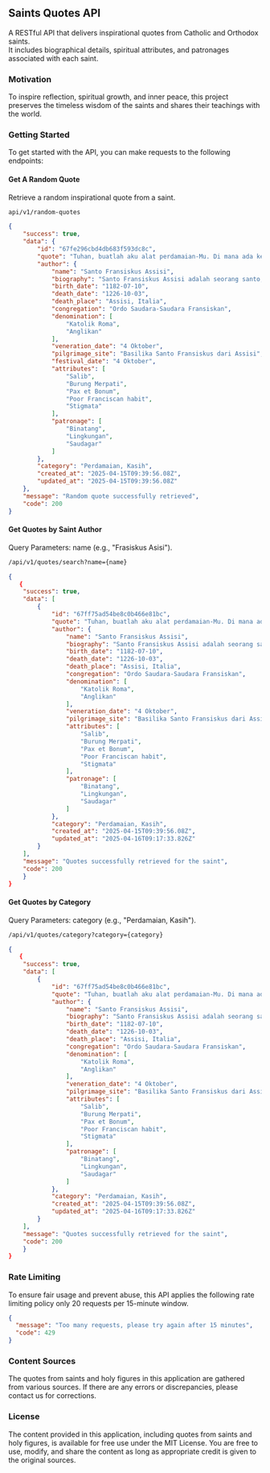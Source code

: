 ## Saints Quotes API

A RESTful API that delivers inspirational quotes from Catholic and Orthodox saints.  
It includes biographical details, spiritual attributes, and patronages associated with each saint.

### Motivation

To inspire reflection, spiritual growth, and inner peace, this project preserves the timeless wisdom of the saints and shares their teachings with the world.

### Getting Started

To get started with the API, you can make requests to the following endpoints:

#### Get A Random Quote

Retrieve a random inspirational quote from a saint.

```bash
api/v1/random-quotes
```

```json
{
    "success": true,
    "data": {
        "id": "67fe296cbd4db683f593dc8c",
        "quote": "Tuhan, buatlah aku alat perdamaian-Mu. Di mana ada kebencian, biarlah aku menaburkan cinta; di mana ada luka, biarlah aku membawa penyembuhan; di mana ada keraguan, biarlah aku membawa iman.",
        "author": {
            "name": "Santo Fransiskus Assisi",
            "biography": "Santo Fransiskus Assisi adalah seorang santo, diakon, biarawan, dan pendiri Ordo Saudara-Saudara Fransiskan (OFM). Ia dikenal karena hidup sederhana, cinta kepada alam, dan dedikasinya dalam membangun perdamaian. Lahir di Assisi, Italia, pada 10 Juli 1182, ia meninggal pada 3 Oktober 1226.",
            "birth_date": "1182-07-10",
            "death_date": "1226-10-03",
            "death_place": "Assisi, Italia",
            "congregation": "Ordo Saudara-Saudara Fransiskan",
            "denomination": [
                "Katolik Roma",
                "Anglikan"
            ],
            "veneration_date": "4 Oktober",
            "pilgrimage_site": "Basilika Santo Fransiskus dari Assisi",
            "festival_date": "4 Oktober",
            "attributes": [
                "Salib",
                "Burung Merpati",
                "Pax et Bonum",
                "Poor Franciscan habit",
                "Stigmata"
            ],
            "patronage": [
                "Binatang",
                "Lingkungan",
                "Saudagar"
            ]
        },
        "category": "Perdamaian, Kasih",
        "created_at": "2025-04-15T09:39:56.08Z",
        "updated_at": "2025-04-15T09:39:56.08Z"
    },
    "message": "Random quote successfully retrieved",
    "code": 200
}
```

#### Get Quotes by Saint Author

Query Parameters: name  (e.g., "Frasiskus Asisi").

```bash
/api/v1/quotes/search?name={name}

```

```json
{
   {
    "success": true,
    "data": [
        {
            "id": "67ff75ad54be8c0b466e81bc",
            "quote": "Tuhan, buatlah aku alat perdamaian-Mu. Di mana ada kebencian, biarlah aku menaburkan cinta; di mana ada luka, biarlah aku membawa penyembuhan; di mana ada keraguan, biarlah aku membawa iman.",
            "author": {
                "name": "Santo Fransiskus Assisi",
                "biography": "Santo Fransiskus Assisi adalah seorang santo, diakon, biarawan, dan pendiri Ordo Saudara-Saudara Fransiskan (OFM). Ia dikenal karena hidup sederhana, cinta kepada alam, dan dedikasinya dalam membangun perdamaian. Lahir di Assisi, Italia, pada 10 Juli 1182, ia meninggal pada 3 Oktober 1226.",
                "birth_date": "1182-07-10",
                "death_date": "1226-10-03",
                "death_place": "Assisi, Italia",
                "congregation": "Ordo Saudara-Saudara Fransiskan",
                "denomination": [
                    "Katolik Roma",
                    "Anglikan"
                ],
                "veneration_date": "4 Oktober",
                "pilgrimage_site": "Basilika Santo Fransiskus dari Assisi",
                "attributes": [
                    "Salib",
                    "Burung Merpati",
                    "Pax et Bonum",
                    "Poor Franciscan habit",
                    "Stigmata"
                ],
                "patronage": [
                    "Binatang",
                    "Lingkungan",
                    "Saudagar"
                ]
            },
            "category": "Perdamaian, Kasih",
            "created_at": "2025-04-15T09:39:56.08Z",
            "updated_at": "2025-04-16T09:17:33.826Z"
        }
    ],
    "message": "Quotes successfully retrieved for the saint",
    "code": 200
    }
}
```

#### Get Quotes by Category

Query Parameters: category (e.g., "Perdamaian, Kasih").

```bash
/api/v1/quotes/category?category={category}
```

```json
{
   {
    "success": true,
    "data": [
        {
            "id": "67ff75ad54be8c0b466e81bc",
            "quote": "Tuhan, buatlah aku alat perdamaian-Mu. Di mana ada kebencian, biarlah aku menaburkan cinta; di mana ada luka, biarlah aku membawa penyembuhan; di mana ada keraguan, biarlah aku membawa iman.",
            "author": {
                "name": "Santo Fransiskus Assisi",
                "biography": "Santo Fransiskus Assisi adalah seorang santo, diakon, biarawan, dan pendiri Ordo Saudara-Saudara Fransiskan (OFM). Ia dikenal karena hidup sederhana, cinta kepada alam, dan dedikasinya dalam membangun perdamaian. Lahir di Assisi, Italia, pada 10 Juli 1182, ia meninggal pada 3 Oktober 1226.",
                "birth_date": "1182-07-10",
                "death_date": "1226-10-03",
                "death_place": "Assisi, Italia",
                "congregation": "Ordo Saudara-Saudara Fransiskan",
                "denomination": [
                    "Katolik Roma",
                    "Anglikan"
                ],
                "veneration_date": "4 Oktober",
                "pilgrimage_site": "Basilika Santo Fransiskus dari Assisi",
                "attributes": [
                    "Salib",
                    "Burung Merpati",
                    "Pax et Bonum",
                    "Poor Franciscan habit",
                    "Stigmata"
                ],
                "patronage": [
                    "Binatang",
                    "Lingkungan",
                    "Saudagar"
                ]
            },
            "category": "Perdamaian, Kasih",
            "created_at": "2025-04-15T09:39:56.08Z",
            "updated_at": "2025-04-16T09:17:33.826Z"
        }
    ],
    "message": "Quotes successfully retrieved for the saint",
    "code": 200
    }
}
```

### Rate Limiting

To ensure fair usage and prevent abuse, this API applies the following rate limiting policy only 20 requests per 15-minute window.

```json
{
  "message": "Too many requests, please try again after 15 minutes",
  "code": 429
}
```

### Content Sources

The quotes from saints and holy figures in this application are gathered from various sources. If there are any errors or discrepancies, please contact us for corrections.

### License

The content provided in this application, including quotes from saints and holy figures, is available for free use under the MIT License. You are free to use, modify, and share the content as long as appropriate credit is given to the original sources.
